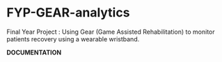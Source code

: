 # FYP-GEAR-analytics
Final Year Project : Using Gear (Game Assisted Rehabilitation) to monitor patients recovery using a wearable wristband.

**DOCUMENTATION**
